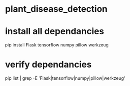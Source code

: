 # plant_disease_detection

# install all dependancies

pip install Flask tensorflow numpy pillow werkzeug

# verify dependancies 
pip list | grep -E 'Flask|tensorflow|numpy|pillow|werkzeug'